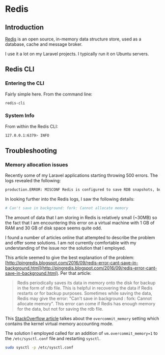 # Redis

## Introduction

[Redis](http://redis.io/) is an open source, in-memory data structure store, used as a database, cache and message broker.

I use it a lot on my Laravel projects. I typically run it on Ubuntu servers.

## Redis CLI

### Entering the CLI

Fairly simple here. From the command line:

```bash
redis-cli
```

### System Info

From within the Redis CLI:

```bash
127.0.0.1:6379> INFO
```

## Troubleshooting

### Memory allocation issues

Recently some of my Laravel applications starting throwing 500 errors. The logs revealed the following:

```bash
production.ERROR: MISCONF Redis is configured to save RDB snapshots, but is currently not able to persist on disk. Commands that may modify the data set are disabled. Please check Redis logs for details about the error.
```

In looking further into the Redis logs, I saw the following details:

```bash
# Can't save in background: fork: Cannot allocate memory
```

The amount of data that I am storing in Redis is relatively small (~30MB) so the fact that I am encountering this error on a virtual machine with 1 GB of RAM and 30 GB of disk space seems quite odd.

I found a number of articles online that attempted to describe the problem and offer some solutions. I am not currently comfortable with my understanding of the issue nor the solution that I employed.

This article seemed to give the best explanation of the problem: [http://pingredis.blogspot.com/2016/09/redis-error-cant-save-in-background.html](http://pingredis.blogspot.com/2016/09/redis-error-cant-save-in-background.html). Per that article:

> Redis periodically saves its data in memory onto the disk for backup in the form of rdb file. This is helpful in recovering the data if Redis restarts or for backup purposes. Sometimes while saving the data, Redis may give the error: "Can't save in background : fork: Cannot allocate memory". This error can come if Redis has enough memory for the data, but not for saving the rdb file.

This [StackOverflow article](https://stackoverflow.com/questions/11752544/redis-bgsave-failed-because-fork-cannot-allocate-memory) talkes about the `overcommit_memory` setting which contains the kernel virtual memory accounting mode.

The solution I employed called for an addition of `vm.overcommit_memory=1` to the `/etc/sysctl.conf` file and restarting `sysctl`.

```bash
sudo sysctl -p /etc/sysctl.conf
```
